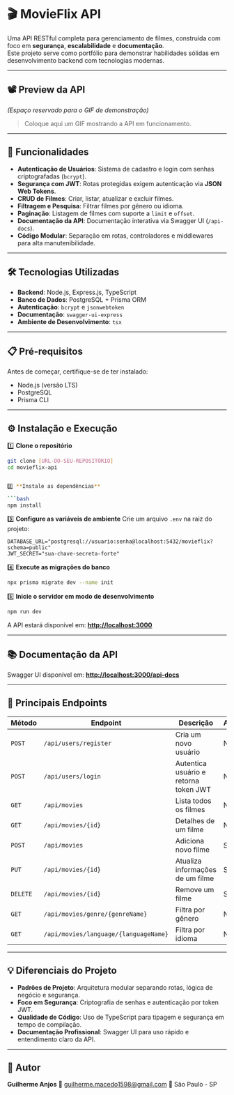 # 🎬 **MovieFlix API**

Uma API RESTful completa para gerenciamento de filmes, construída com foco em **segurança**, **escalabilidade** e **documentação**.  
Este projeto serve como portfólio para demonstrar habilidades sólidas em desenvolvimento backend com tecnologias modernas.

---
## 📽 **Preview da API**
*(Espaço reservado para o GIF de demonstração)*  
> Coloque aqui um GIF mostrando a API em funcionamento.
---

## 🚀 **Funcionalidades**

- **Autenticação de Usuários**: Sistema de cadastro e login com senhas criptografadas (`bcrypt`).
- **Segurança com JWT**: Rotas protegidas exigem autenticação via **JSON Web Tokens**.
- **CRUD de Filmes**: Criar, listar, atualizar e excluir filmes.
- **Filtragem e Pesquisa**: Filtrar filmes por gênero ou idioma.
- **Paginação**: Listagem de filmes com suporte a `limit` e `offset`.
- **Documentação da API**: Documentação interativa via Swagger UI (`/api-docs`).
- **Código Modular**: Separação em rotas, controladores e middlewares para alta manutenibilidade.

---

## 🛠 **Tecnologias Utilizadas**

- **Backend**: Node.js, Express.js, TypeScript  
- **Banco de Dados**: PostgreSQL + Prisma ORM  
- **Autenticação**: `bcrypt` e `jsonwebtoken`  
- **Documentação**: `swagger-ui-express`  
- **Ambiente de Desenvolvimento**: `tsx`

---

## 📋 **Pré-requisitos**

Antes de começar, certifique-se de ter instalado:

- Node.js (versão LTS)
- PostgreSQL
- Prisma CLI

---

## ⚙ **Instalação e Execução**

1️⃣ **Clone o repositório**  
```bash
git clone [URL-DO-SEU-REPOSITÓRIO]
cd movieflix-api


2️⃣ **Instale as dependências**

```bash
npm install
```

3️⃣ **Configure as variáveis de ambiente**
Crie um arquivo `.env` na raiz do projeto:

```dotenv
DATABASE_URL="postgresql://usuario:senha@localhost:5432/movieflix?schema=public"
JWT_SECRET="sua-chave-secreta-forte"
```

4️⃣ **Execute as migrações do banco**

```bash
npx prisma migrate dev --name init
```

5️⃣ **Inicie o servidor em modo de desenvolvimento**

```bash
npm run dev
```

A API estará disponível em:
**[http://localhost:3000](http://localhost:3000)**

---

## 📚 **Documentação da API**

Swagger UI disponível em:
**[http://localhost:3000/api-docs](http://localhost:3000/api-docs)**

---

## 🔗 **Principais Endpoints**

| Método   | Endpoint                              | Descrição                             | Autenticação |
| -------- | ------------------------------------- | ------------------------------------- | ------------ |
| `POST`   | `/api/users/register`                 | Cria um novo usuário                  | Não          |
| `POST`   | `/api/users/login`                    | Autentica usuário e retorna token JWT | Não          |
| `GET`    | `/api/movies`                         | Lista todos os filmes                 | Não          |
| `GET`    | `/api/movies/{id}`                    | Detalhes de um filme                  | Não          |
| `POST`   | `/api/movies`                         | Adiciona novo filme                   | Sim          |
| `PUT`    | `/api/movies/{id}`                    | Atualiza informações de um filme      | Sim          |
| `DELETE` | `/api/movies/{id}`                    | Remove um filme                       | Sim          |
| `GET`    | `/api/movies/genre/{genreName}`       | Filtra por gênero                     | Não          |
| `GET`    | `/api/movies/language/{languageName}` | Filtra por idioma                     | Não          |

---

## 💡 **Diferenciais do Projeto**

* **Padrões de Projeto**: Arquitetura modular separando rotas, lógica de negócio e segurança.
* **Foco em Segurança**: Criptografia de senhas e autenticação por token JWT.
* **Qualidade de Código**: Uso de TypeScript para tipagem e segurança em tempo de compilação.
* **Documentação Profissional**: Swagger UI para uso rápido e entendimento claro da API.

---

## 👤 **Autor**

**Guilherme Anjos**
📧 [guilherme.macedo1598@gmail.com](mailto:guilherme.macedo1598@gmail.com)
📍 São Paulo - SP


